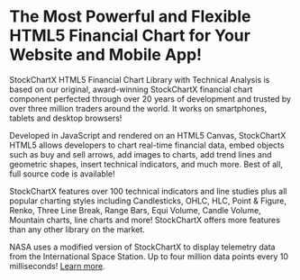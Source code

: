 # The Most Powerful and Flexible HTML5 Financial Chart for Your Website and Mobile App!

StockChartX HTML5 Financial Chart Library with Technical Analysis is based on our original, 
award-winning StockChartX financial chart component perfected through over 20 years of development 
and trusted by over three million traders around the world. 
It works on smartphones, tablets and desktop browsers!

Developed in JavaScript and rendered on an HTML5 Canvas, 
StockChartX HTML5 allows developers to chart real-time financial data, 
embed objects such as buy and sell arrows, add images to charts, 
add trend lines and geometric shapes, insert technical indicators, and much more. 
Best of all, full source code is available!

StockChartX features over 100 technical indicators and line studies 
plus all popular charting styles including Candlesticks, OHLC, HLC, Point & Figure, 
Renko, Three Line Break, Range Bars, Equi Volume, Candle Volume, Mountain charts, line charts and more! 
StockChartX offers more features than any other library on the market.

NASA uses a modified version of StockChartX to display telemetry data from the International Space Station. 
Up to four million data points every 10 milliseconds! [Learn more](http://www.modulusfe.com/case-studies/nasa/).